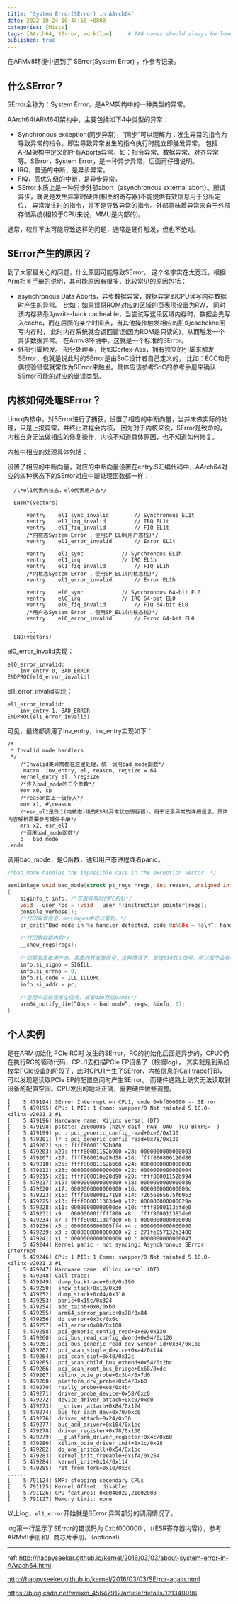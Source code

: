 ```yaml
---
title: 'System Error(SError) in AArch64'
date: 2022-10-24 10:44:56 +0800
categories: [Miscs]
tags: [AArch64, SError, workflow]     # TAG names should always be lowercase
published: true
---
```





在ARMv8环境中遇到了 SError(System Error) ，作参考记录。

## 什么SError？
SError全称为：System Error，是ARM架构中的一种类型的异常。

AArch64(ARM64)架构中，主要包括如下4中类型的异常：

* Synchronous exception(同步异常)，“同步”可以理解为：发生异常的指令为导致异常的指令，即当导致异常发生的指令执行时能立即触发异常。 
  包括ARM架构中定义的所有Aborts异常，如：指令异常、数据异常、对齐异常等。SError，System Error，是一种异步异常，后面再仔细说明。
* IRQ，普通的中断，是异步异常。
* FIQ，高优先级的中断，是异步异常。
* SError本质上是一种异步外部abort（asynchronous external abort）。所谓异步，就说是发生异常时硬件(相关的寄存器)不能提供有效信息用于分析定位，
  异常发生时的指令，并不是导致异常的指令。外部意味着异常来自于外部存储系统(相较于CPU来说，MMU是内部的)。

通常，软件不太可能导致这样的问题，通常是硬件触发，但也不绝对。


## SError产生的原因？

到了大家最关心的问题，什么原因可能导致SError。 这个名字实在太宽泛，根据Arm相关手册的说明，其可能原因有很多，比较常见的原因包括：

* asynchronous Data Aborts，异步数据异常，数据异常即CPU读写内存数据时产生的异常。 比如：如果误将ROM对应的区域的页表项设置为RW，
  同时该内存熟悉为write-back cacheable，当尝试写这段区域内存时，数据会先写入cache，而在后面的某个时间点，当其他操作触发相应的脏的cacheline回写内存时，
  此时内存系统就会返回错误(因为ROM是只读的)，从而触发一个异步数据异常。 在Armv8环境中，这就是一个标准的SError。
* 外部引脚触发。 部分处理器，比如Cortex-A5x，拥有独立的引脚来触发SError，也就是说此时的SError是由SoC设计者自己定义的，
  比如：ECC和奇偶校验错误就常作为SError来触发。具体应该参考SoC的参考手册来确认SError可能的对应的错误类型。


## 内核如何处理SError？
Linux内核中，对SError进行了捕获，设置了相应的中断向量，当并未做实际的处理，只是上报异常，并终止进程会内核，
因为对于内核来说，SError是致命的，内核自身无法做相应的修复操作，内核不知道具体原因，也不知道如何修复。

内核中相应的处理具体包括：

设置了相应的中断向量，对应的中断向量设置在entry.S汇编代码中，AArch64对应的四种状态下的SError对应中断处理函数都一样：

```
  /\*el1代表内核态，el0代表用户态*/

  ENTRY(vectors)

      ventry	el1_sync_invalid		// Synchronous EL1t 
      ventry	el1_irq_invalid			// IRQ EL1t
      ventry	el1_fiq_invalid			// FIQ EL1t
      /*内核态System Error ，使用SP_EL0(用户态栈)*/
      ventry	el1_error_invalid		// Error EL1t
	
      ventry	el1_sync			// Synchronous EL1h
      ventry	el1_irq				// IRQ EL1h
      ventry	el1_fiq_invalid			// FIQ EL1h
      /*内核态System Error ，使用SP_EL1(内核态栈)*/
      ventry	el1_error_invalid		// Error EL1h
	
      ventry	el0_sync			// Synchronous 64-bit EL0
      ventry	el0_irq				// IRQ 64-bit EL0
      ventry	el0_fiq_invalid			// FIQ 64-bit EL0
      /*用户态System Error ，使用SP_EL1(内核态栈)*/
      ventry	el0_error_invalid		// Error 64-bit EL0	
	
      ...
  END(vectors)
```


el0_error_invalid实现：

```
el0_error_invalid:
	inv_entry 0, BAD_ERROR
ENDPROC(el0_error_invalid)
```

el1_error_invalid实现：

```
el1_error_invalid:
	inv_entry 1, BAD_ERROR
ENDPROC(el1_error_invalid)
```

可见，最终都调用了inv_entry，inv_entry实现如下：

```
/*
 * Invalid mode handlers
 */
 	/*Invalid类异常都在这里处理，统一调用bad_mode函数*/
    .macro	inv_entry, el, reason, regsize = 64
    kernel_entry el, \regsize
    /*传入bad_mode的三个参数*/
    mov	x0, sp
    /*reason由上一级传入*/
    mov	x1, #\reason
    /*esr_el1是EL1(内核态)级的ESR(异常状态寄存器)，用于记录异常的详细信息，具体内容解析需要参考硬件手册*/
    mrs	x2, esr_el1
    /*调用bad_mode函数*/
    b	bad_mode
.endm
```

调用bad_mode，是C函数，通知用户态进程或者panic。
```c
/*bad_mode handles the impossible case in the exception vector. */ 

asmlinkage void bad_mode(struct pt_regs *regs, int reason, unsigned int esr) 
{ 
    siginfo_t info; /*获取异常时的PC指针*/ 
    void __user *pc = (void __user *)instruction_pointer(regs); 
    console_verbose(); 
    /*打印异常信息，messages中可以看到。*/ 
    pr_crit(“Bad mode in %s handler detected, code 0x%08x – %s\n”, handler[reason], esr, esr_get_class_string(esr)); 
    
    /*打印寄存器内容*/ 
    __show_regs(regs); 
    
    /*如果发生在用户态，需要向其发送信号，这种情况下，发送SIGILL信号，所以就不会有core文件产生了*/ 
    info.si_signo = SIGILL; 
    info.si_errno = 0; 
    info.si_code = ILL_ILLOPC; 
    info.si_addr = pc; 
    
    /*给用户态进程发生信号，或者die然后panic*/ 
    arm64_notify_die(“Oops - bad mode”, regs, &info, 0); 
}

```


## 个人实例

是在ARM初始化 PCIe RC时 发生的SError，RC的初始化后面是异步的，CPU0仍在执行RC的驱动代码，CPU1去扫描PCIe EP设备了（根据log），
其实就是到系统枚举PCIe设备的阶段了，此时CPU1产生了SError，内核信息的Call trace打印，可以发现是读取PCIe EP的配置空间时产生SError。
而硬件通路上确实无法读取到设备的配置空间。CPU发出的地址正确，需要硬件做些调整。

```
[    5.479194] SError Interrupt on CPU1, code 0xbf000000 -- SError
[    5.479195] CPU: 1 PID: 1 Comm: swapper/0 Not tainted 5.10.0-xilinx-v2021.2 #1
[    5.479196] Hardware name: Xilinx Versal (DT)
[    5.479198] pstate: 20000085 (nzCv daIf -PAN -UAO -TCO BTYPE=--)
[    5.479199] pc : pci_generic_config_read+0xe0/0x130
[    5.479201] lr : pci_generic_config_read+0x78/0x130
[    5.479202] sp : ffff80001152b900
[    5.479203] x29: ffff80001152b900 x28: 0000000000000003 
[    5.479207] x27: ffff800010e29d58 x26: ffff000800126d80 
[    5.479210] x25: ffff80001152bb68 x24: 0000000000000000 
[    5.479212] x23: 0000000000000000 x22: 0000000000000004 
[    5.479215] x21: ffff800010e28d90 x20: ffff80001152b994 
[    5.479217] x19: 0000000000000000 x18: 0000000000000030 
[    5.479220] x17: 0000000000000000 x16: 000000000000000c 
[    5.479223] x15: ffff000800127198 x14: 72656e65675f6963 
[    5.479225] x13: ffff800011383de0 x12: 000000000000029a 
[    5.479228] x11: 00000000000000de x10: ffff8000113afde0 
[    5.479231] x9 : 00000000fffff800 x8 : ffff800011383de0 
[    5.479234] x7 : ffff8000113afde0 x6 : 0000000000000000 
[    5.479236] x5 : 0000000000005ff4 x4 : 0000000000000000 
[    5.479239] x3 : 0000000000000000 x2 : 271fe057132a3400 
[    5.479241] x1 : 0000000000000000 x0 : 0000000000000043 
[    5.479244] Kernel panic - not syncing: Asynchronous SError Interrupt
[    5.479246] CPU: 1 PID: 1 Comm: swapper/0 Not tainted 5.10.0-xilinx-v2021.2 #1
[    5.479247] Hardware name: Xilinx Versal (DT)
[    5.479248] Call trace:
[    5.479249]  dump_backtrace+0x0/0x190
[    5.479250]  show_stack+0x18/0x30
[    5.479252]  dump_stack+0xd4/0x110
[    5.479253]  panic+0x15c/0x324
[    5.479254]  add_taint+0x0/0xb0
[    5.479255]  arm64_serror_panic+0x78/0x84
[    5.479256]  do_serror+0x3c/0x6c
[    5.479257]  el1_error+0x88/0x108
[    5.479258]  pci_generic_config_read+0xe0/0x130
[    5.479260]  pci_bus_read_config_dword+0x94/0x120
[    5.479261]  pci_bus_generic_read_dev_vendor_id+0x34/0x1b0
[    5.479262]  pci_scan_single_device+0xa4/0x144
[    5.479264]  pci_scan_slot+0x40/0x12c
[    5.479265]  pci_scan_child_bus_extend+0x54/0x2bc
[    5.479266]  pci_scan_root_bus_bridge+0x68/0xdc
[    5.479267]  xilinx_pcie_probe+0x3b4/0x7d0
[    5.479268]  platform_drv_probe+0x54/0xb0
[    5.479270]  really_probe+0xe8/0x4b4
[    5.479271]  driver_probe_device+0x58/0xc0
[    5.479272]  device_driver_attach+0xc0/0xd0
[    5.479273]  __driver_attach+0x84/0x124
[    5.479274]  bus_for_each_dev+0x70/0xc0
[    5.479276]  driver_attach+0x24/0x30
[    5.479277]  bus_add_driver+0x104/0x1ec
[    5.479278]  driver_register+0x78/0x130
[    5.479279]  __platform_driver_register+0x4c/0x60
[    5.479280]  xilinx_pcie_driver_init+0x1c/0x28
[    5.479282]  do_one_initcall+0x54/0x1bc
[    5.479283]  kernel_init_freeable+0x1f4/0x264
[    5.479284]  kernel_init+0x14/0x114
[    5.479285]  ret_from_fork+0x10/0x3c
......
[    5.791124] SMP: stopping secondary CPUs
[    5.791125] Kernel Offset: disabled
[    5.791126] CPU features: 0x0040022,21002008
[    5.791127] Memory Limit: none

```

以上log，`el1_error`开始就是SError 异常部分的调用情况了。

log第一行显示了SError的错误码为 0xbf000000 ，（(ESR寄存器内容)），参考ARMv8手册和厂商芯片手册。（optional）


---

ref: 
<http://happyseeker.github.io/kernel/2016/03/03/about-system-error-in-AArach64.html>

<http://happyseeker.github.io/kernel/2016/03/03/SError-again.html>

<https://blog.csdn.net/weixin_45647912/article/details/121340096>

